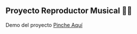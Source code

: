 ## Proyecto Reproductor Musical 🎵🎶
Demo del proyecto [Pinche Aquí](https://raulsr92.github.io/reproductor-musica-proyecto/)
